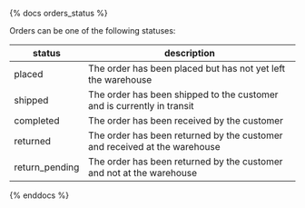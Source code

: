 {% docs orders_status %}

Orders can be one of the following statuses:

| status         | description                                                               |
|----------------|---------------------------------------------------------------------------|
| placed         | The order has been placed but has not yet left the warehouse              |
| shipped        | The order has been shipped to the customer and is currently in transit    |
| completed      | The order has been received by the customer                               |
| returned       | The order has been returned by the customer and received at the warehouse |
| return_pending | The order has been returned by the customer and not  at the warehouse     |

{% enddocs %}
